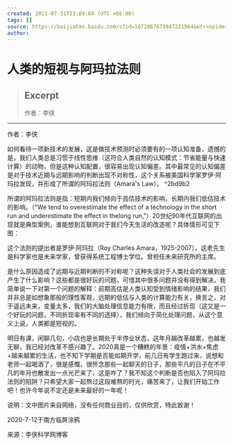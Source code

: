 ```yaml
---
created: 2021-07-31T23:09:04 (UTC +08:00)
tags: []
source: https://baijiahao.baidu.com/s?id=1672067673947221964&wfr=spider&for=pc
author: 
---
```


# 人类的短视与阿玛拉法则

> ## Excerpt
> 作者：李侠

---
作者：李侠

如何看待一项新技术的发展，这是做技术预测时必须要有的一项认知准备，遗憾的是，我们人类总是习惯于线性思维（这符合人类自然的认知模式：节省能量与快速计算）的动物，但是这种认知配置，很容易出现认知偏差。其中最常见的认知偏差是对于技术近期与远期影响的判断出现不对称性，这个关系被美国科学家罗伊·阿玛拉发现，并形成了所谓的阿玛拉法则（Amara's Law）。 ^2bd9b2

所谓的阿玛拉法则是指：短期内我们倾向于高估技术的影响，长期内我们低估技术的影响。（"We tend to overestimate the effect of a technology in the short run and underestimate the effect in thelong run,"）20世纪90年代互联网的出现就是典型案例，谁能想到互联网对于我们今天生活的改造呢？具体情形可见下图：

这个法则的提出者是罗伊·阿玛拉（Roy Charles Amara，1925-2007），这老先生是科学家也是未来学家，曾获得系统工程博士学位。曾担任未来研究所的主席。

是什么原因造成了远期与近期判断的不对称呢？这种失误对于人类社会的发展到底产生了什么影响？这些都是很好玩的问题，可惜其中很多问题并没有得到解决。我简单说一下对第一个问题的解释：前期高估是人类认知受到情绪影响的结果，我们并非总是如想象那般的理性客观，远期的低估与人类的计算能力有关，换言之，对于遥远未来，变量太多，我们的大脑处理信息能力有限，而且经过折现（这又是一个好玩的问题，不同折现率有不同的选择），我们倾向于简化处理问题，从这个意义上说，人类都是短视的。

明日有课，闲聊几句，小店也是长期处于半停业状态，这年月越改革越累，也越发无聊，我已经对改革不感兴趣了。2020真是一个糟糕的年景：疫情+洪水+焦虑+越来越累的生活，也不知下学期是否能如期开学，前几日有学生跑过来，说想和老师一起喝酒了，很是感慨，很怀念那些一起聊天的日子，那些平凡的日子在不平凡的年月也散发出一点光芒来了，这是咋了？我不知这个判断是否也陷入了阿玛拉法则的陷阱？只希望大家一起熬过这段难熬的时光，痛苦来了，让我们开始工作吧！也许今年说不定还是未来最好的一年呢！

说明：文中图片来自网络，没有任何商业目的，仅供欣赏，特此致谢！

2020-7-12于南方临屏涂鸦

来源：李侠科学网博客
